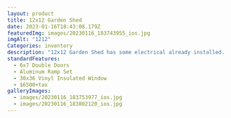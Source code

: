 ```yaml
---
layout: product
title: 12x12 Garden Shed
date: 2023-01-16T18:43:08.179Z
featuredImg: images/20230116_183743955_ios.jpg
imgAlt: "1212"
Categories: inventory
description: "12x12 Garden Shed has some electrical already installed. "
standardFeatures:
  - 6x7 Double Doors
  - Aluminum Ramp Set
  - 30x36 Vinyl Insulated Window
  - $6500+tax
galleryImages:
  - images/20230116_183753977_ios.jpg
  - images/20230116_183802120_ios.jpg
---
```

